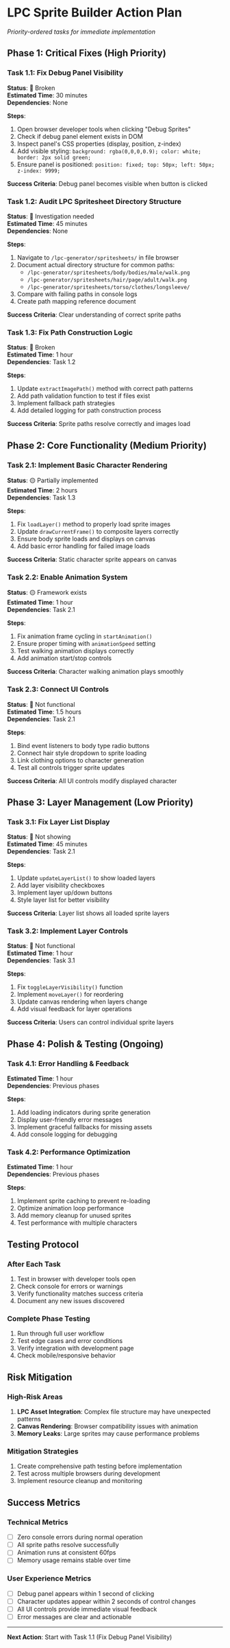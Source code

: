 
# LPC Sprite Builder Action Plan
*Priority-ordered tasks for immediate implementation*

## Phase 1: Critical Fixes (High Priority)

### Task 1.1: Fix Debug Panel Visibility
**Status**: 🔴 Broken  
**Estimated Time**: 30 minutes  
**Dependencies**: None

**Steps**:
1. Open browser developer tools when clicking "Debug Sprites"
2. Check if debug panel element exists in DOM
3. Inspect panel's CSS properties (display, position, z-index)
4. Add visible styling: `background: rgba(0,0,0,0.9); color: white; border: 2px solid green;`
5. Ensure panel is positioned: `position: fixed; top: 50px; left: 50px; z-index: 9999;`

**Success Criteria**: Debug panel becomes visible when button is clicked

### Task 1.2: Audit LPC Spritesheet Directory Structure
**Status**: 🔴 Investigation needed  
**Estimated Time**: 45 minutes  
**Dependencies**: None

**Steps**:
1. Navigate to `/lpc-generator/spritesheets/` in file browser
2. Document actual directory structure for common paths:
   - `/lpc-generator/spritesheets/body/bodies/male/walk.png`
   - `/lpc-generator/spritesheets/hair/page/adult/walk.png` 
   - `/lpc-generator/spritesheets/torso/clothes/longsleeve/`
3. Compare with failing paths in console logs
4. Create path mapping reference document

**Success Criteria**: Clear understanding of correct sprite paths

### Task 1.3: Fix Path Construction Logic
**Status**: 🔴 Broken  
**Estimated Time**: 1 hour  
**Dependencies**: Task 1.2

**Steps**:
1. Update `extractImagePath()` method with correct path patterns
2. Add path validation function to test if files exist
3. Implement fallback path strategies
4. Add detailed logging for path construction process

**Success Criteria**: Sprite paths resolve correctly and images load

## Phase 2: Core Functionality (Medium Priority)

### Task 2.1: Implement Basic Character Rendering
**Status**: 🟡 Partially implemented  
**Estimated Time**: 2 hours  
**Dependencies**: Task 1.3

**Steps**:
1. Fix `loadLayer()` method to properly load sprite images
2. Update `drawCurrentFrame()` to composite layers correctly
3. Ensure body sprite loads and displays on canvas
4. Add basic error handling for failed image loads

**Success Criteria**: Static character sprite appears on canvas

### Task 2.2: Enable Animation System
**Status**: 🟡 Framework exists  
**Estimated Time**: 1 hour  
**Dependencies**: Task 2.1

**Steps**:
1. Fix animation frame cycling in `startAnimation()`
2. Ensure proper timing with `animationSpeed` setting
3. Test walking animation displays correctly
4. Add animation start/stop controls

**Success Criteria**: Character walking animation plays smoothly

### Task 2.3: Connect UI Controls
**Status**: 🔴 Not functional  
**Estimated Time**: 1.5 hours  
**Dependencies**: Task 2.1

**Steps**:
1. Bind event listeners to body type radio buttons
2. Connect hair style dropdown to sprite loading
3. Link clothing options to character generation
4. Test all controls trigger sprite updates

**Success Criteria**: All UI controls modify displayed character

## Phase 3: Layer Management (Low Priority)

### Task 3.1: Fix Layer List Display
**Status**: 🔴 Not showing  
**Estimated Time**: 45 minutes  
**Dependencies**: Task 2.1

**Steps**:
1. Update `updateLayerList()` to show loaded layers
2. Add layer visibility checkboxes
3. Implement layer up/down buttons
4. Style layer list for better visibility

**Success Criteria**: Layer list shows all loaded sprite layers

### Task 3.2: Implement Layer Controls
**Status**: 🔴 Not functional  
**Estimated Time**: 1 hour  
**Dependencies**: Task 3.1

**Steps**:
1. Fix `toggleLayerVisibility()` function
2. Implement `moveLayer()` for reordering
3. Update canvas rendering when layers change
4. Add visual feedback for layer operations

**Success Criteria**: Users can control individual sprite layers

## Phase 4: Polish & Testing (Ongoing)

### Task 4.1: Error Handling & Feedback
**Estimated Time**: 1 hour  
**Dependencies**: Previous phases

**Steps**:
1. Add loading indicators during sprite generation
2. Display user-friendly error messages
3. Implement graceful fallbacks for missing assets
4. Add console logging for debugging

### Task 4.2: Performance Optimization
**Estimated Time**: 1 hour  
**Dependencies**: Previous phases

**Steps**:
1. Implement sprite caching to prevent re-loading
2. Optimize animation loop performance
3. Add memory cleanup for unused sprites
4. Test performance with multiple characters

## Testing Protocol

### After Each Task
1. Test in browser with developer tools open
2. Check console for errors or warnings
3. Verify functionality matches success criteria
4. Document any new issues discovered

### Complete Phase Testing
1. Run through full user workflow
2. Test edge cases and error conditions
3. Verify integration with development page
4. Check mobile/responsive behavior

## Risk Mitigation

### High-Risk Areas
1. **LPC Asset Integration**: Complex file structure may have unexpected patterns
2. **Canvas Rendering**: Browser compatibility issues with animation
3. **Memory Leaks**: Large sprites may cause performance problems

### Mitigation Strategies
1. Create comprehensive path testing before implementation
2. Test across multiple browsers during development
3. Implement resource cleanup and monitoring

## Success Metrics

### Technical Metrics
- [ ] Zero console errors during normal operation
- [ ] All sprite paths resolve successfully  
- [ ] Animation runs at consistent 60fps
- [ ] Memory usage remains stable over time

### User Experience Metrics
- [ ] Debug panel appears within 1 second of clicking
- [ ] Character updates appear within 2 seconds of control changes
- [ ] All UI controls provide immediate visual feedback
- [ ] Error messages are clear and actionable

---

**Next Action**: Start with Task 1.1 (Fix Debug Panel Visibility)

